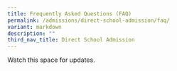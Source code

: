 ```yaml
---
title: Frequently Asked Questions (FAQ)
permalink: /admissions/direct-school-admission/faq/
variant: markdown
description: ""
third_nav_title: Direct School Admission
---
```

Watch this space for updates.